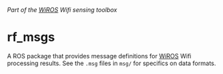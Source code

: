 _Part of the [WiROS](https://github.com/Jklein64/wiros) Wifi sensing toolbox_

# rf_msgs

A ROS package that provides message definitions for [WiROS](https://github.com/Jklein64/wiros?tab=readme-ov-file) Wifi processing results. See the `.msg` files in `msg/` for specifics on data formats.
